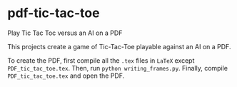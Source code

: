 # pdf-tic-tac-toe
Play Tic Tac Toc versus an AI on a PDF

This projects create a game of Tic-Tac-Toe playable against an AI on a PDF.

To create the PDF, first compile all the `.tex` files in `LaTeX` except `PDF_tic_tac_toe.tex`.
Then, run `python writing_frames.py`.
Finally, compile `PDF_tic_tac_toe.tex` and open the PDF.
